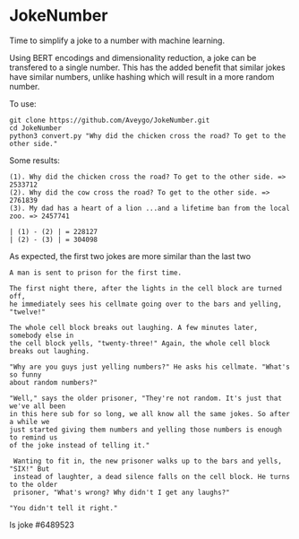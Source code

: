 # JokeNumber
Time to simplify a joke to a number with machine learning.

Using BERT encodings and dimensionality reduction, a joke can be transfered to a single number.
This has the added benefit that similar jokes have similar numbers, unlike hashing which will result
in a more random number.

To use:

```
git clone https://github.com/Aveygo/JokeNumber.git
cd JokeNumber
python3 convert.py "Why did the chicken cross the road? To get to the other side."
```

Some results:

```
(1). Why did the chicken cross the road? To get to the other side. => 2533712
(2). Why did the cow cross the road? To get to the other side. => 2761839
(3). My dad has a heart of a lion ...and a lifetime ban from the local zoo. => 2457741

| (1) - (2) | = 228127
| (2) - (3) | = 304098

```

As expected, the first two jokes are more similar than the last two

```
A man is sent to prison for the first time.

The first night there, after the lights in the cell block are turned off, 
he immediately sees his cellmate going over to the bars and yelling, "twelve!"

The whole cell block breaks out laughing. A few minutes later, somebody else in 
the cell block yells, "twenty-three!" Again, the whole cell block breaks out laughing.

"Why are you guys just yelling numbers?" He asks his cellmate. "What's so funny 
about random numbers?"

"Well," says the older prisoner, "They're not random. It's just that we've all been 
in this here sub for so long, we all know all the same jokes. So after a while we 
just started giving them numbers and yelling those numbers is enough to remind us 
of the joke instead of telling it."

 Wanting to fit in, the new prisoner walks up to the bars and yells, "SIX!" But 
 instead of laughter, a dead silence falls on the cell block. He turns to the older 
 prisoner, "What's wrong? Why didn't I get any laughs?"

"You didn't tell it right."
```
Is joke #6489523
